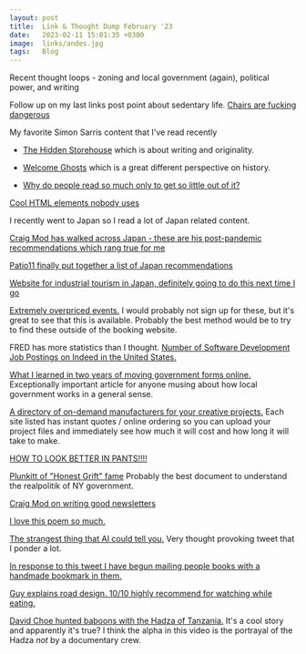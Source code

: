 ```yaml
---
layout: post
title:  Link & Thought Dump February '23
date:   2023-02-11 15:01:35 +0300
image:  links/andes.jpg
tags:   Blog
---
```


Recent thought loops - zoning and local government (again), political power, and writing

Follow up on my last links post point about sedentary life. [Chairs are fucking dangerous](https://twitter.com/aspiringpeasant/status/1610057475629420545)

My favorite Simon Sarris content that I've read recently

* [The Hidden Storehouse](https://simonsarris.substack.com/p/the-hidden-storehouse) which is about writing and originality.

* [Welcome Ghosts](https://simonsarris.substack.com/p/welcome-ghosts) which is a great different perspective on history.

* [Why do people read so much only to get so little out of it?](https://twitter.com/simonsarris/status/1542540263767277569)


[Cool HTML elements nobody uses](https://news.ycombinator.com/item?id=33068563)

I recently went to Japan so I read a lot of Japan related content.

[Craig Mod has walked across Japan - these are his post-pandemic recommendations which rang true for me](https://craigmod.com/ridgeline/147/)

[Patio11 finally put together a list of Japan recommendations](https://www.kalzumeus.com/japan-recommendations/)

[Website for industrial tourism in Japan, definitely going to do this next time I go](https://news.ycombinator.com/item?id=33680460)

[Extremely overpriced events.](https://deeperjapan.com/) I would probably not sign up for these, but it's great to see that this is available. Probably the best method would be to try to find these outside of the booking website.

FRED has more statistics than I thought. [Number of Software Development Job Postings on Indeed in the United States.](https://fred.stlouisfed.org/series/IHLCHGUSTPSOFTDEVE)

[What I learned in two years of moving government forms online.](https://medium.com/@jgee/what-i-learned-in-two-years-of-moving-government-forms-online-1edc4c2aa089) Exceptionally important article for anyone musing about how local government works in a general sense. 

[A directory of on-demand manufacturers for your creative projects.](https://buildlist.org/)  Each site listed has instant quotes / online ordering so you can upload your project files and immediately see how much it will cost and how long it will take to make.

[HOW TO LOOK BETTER IN PANTS!!!!](https://twitter.com/dieworkwear/status/1569945983534120960?lang=en)

[Plunkitt of "Honest Grift" fame](https://www.marxists.org/reference/archive/plunkett-george/tammany-hall/index.htm) Probably the best document to understand the realpolitik of NY government. 

[Craig Mod on writing good newsletters](https://craigmod.com/essays/on_writing_good_newsletters/)

[I love this poem so much.](https://twitter.com/chowleen/status/1572942906637549569)

[The strangest thing that AI could tell you.](https://twitter.com/nosilverv/status/1510082472968691714?s=20&t=yV5wMemMbac1UTk1iFw4Tw) Very thought provoking tweet that I ponder a lot.

[In response to this tweet I have begun mailing people books with a handmade bookmark in them.](https://twitter.com/tttuckerrr/status/1521194851567652864)

[Guy explains road design. 10/10 highly recommend for watching while eating.](https://www.youtube.com/c/RoadGuyRob/videos)

[David Choe hunted baboons with the Hadza of Tanzania.](https://www.youtube.com/watch?v=FRrbjiOs4no) It's a cool story and apparently it's true? I think the alpha in this video is the portrayal of the Hadza _not_ by a documentary crew.
